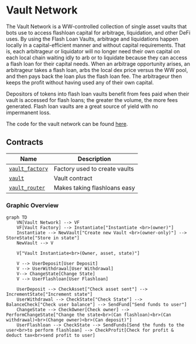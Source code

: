 # Vault Network

The Vault Network is a WW-controlled collection of single asset vaults that bots use to access flashloan capital for arbitrage, 
liquidation, and other DeFi uses. By using the Flash Loan Vaults, arbitrage and liquidations happen locally in a 
capital-efficient manner and without capital requirements. That is, each arbitrageur or liquidator will no longer need 
their own capital on each local chain waiting idly to arb or to liquidate because they can access a flash loan for their 
capital needs. When an arbitrage opportunity arises, an arbitrageur takes a flash loan, arbs the local dex price versus 
the WW pool, and then pays back the loan plus the flash loan fee. The arbitrageur then keeps the profit without having 
used any of their own capital.

Depositors of tokens into flash loan vaults benefit from fees paid when their vault is accessed for flash loans; 
the greater the volume, the more fees generated. Flash loan vaults are a great source of yield with no impermanent loss.

The code for the vault network can be found [here](https://github.com/White-Whale-Defi-Platform/migaloo-core/tree/main/contracts/liquidity_hub/vault-network).

## Contracts

| Name                                                                                                                            | Description                   |
| ------------------------------------------------------------------------------------------------------------------------------- | ----------------------------- |
| [`vault_factory`](https://app.gitbook.com/o/fVZwd36itixTM6EMRcZt/s/PtAatYv3uVRxf7beAOPp/liquidity-hub/overview-2/vault-factory) | Factory used to create vaults |
| [`vault`](https://app.gitbook.com/o/fVZwd36itixTM6EMRcZt/s/PtAatYv3uVRxf7beAOPp/liquidity-hub/overview-2/vault)                 | Vault contract                |
| [`vault_router`](https://app.gitbook.com/o/fVZwd36itixTM6EMRcZt/s/PtAatYv3uVRxf7beAOPp/liquidity-hub/overview-2/vault-router)   | Makes taking flashloans easy  |

### Graphic Overview

```mermaid
graph TD
    VN[Vault Network] --> VF
    VF[Vault Factory] --> Instantiate["Instantiate <br>(owner)"]
    Instantiate --> NewVault["Create new Vault <br>(owner-only)"] --> StoreState["Store in state"]
    NewVault --> V

    V["Vault Instantiate<br>(Owner, asset, state)"]

    V --> UserDeposit[User Deposit]
    V --> UserWithdrawal[User Withdrawal]
    V--> ChangeState[Change State]
    V --> UserFlashloan[User Flashloan]

    UserDeposit --> CheckAsset["Check asset sent"] --> IncrementState["Increment state"]
    UserWithdrawal --> CheckState["Check State"] --> BalanceCheck["Check user balance"] --> SendFund["Send funds to user"]
    ChangeState --> CheckOwner[Check owner] --> PerformChangeState["Change the state<br>(Can flashloan)<br>(Can withdrawal)<br>(Change owner)<br>(Can deposit)"]
    UserFlashloan --> CheckState --> SendFunds[Send the funds to the user<br>to perform flashloan] --> CheckProfit[Check for profit & deduct tax<br>send profit to user]
```